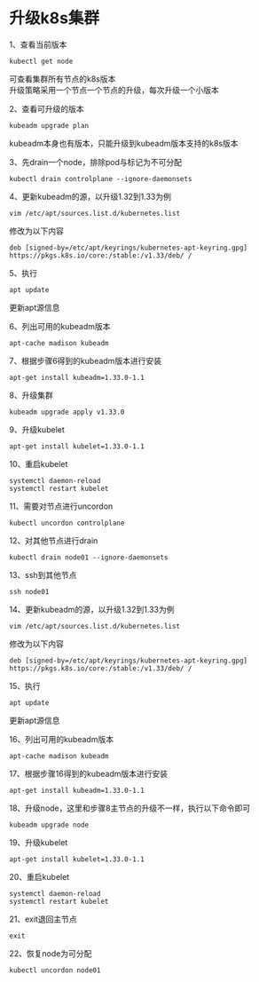 # 升级k8s集群

1、查看当前版本
```
kubectl get node 
```
可查看集群所有节点的k8s版本  
升级策略采用一个节点一个节点的升级，每次升级一个小版本

2、查看可升级的版本
```
kubeadm upgrade plan
```
kubeadm本身也有版本，只能升级到kubeadm版本支持的k8s版本

3、先drain一个node，排除pod与标记为不可分配
```
kubectl drain controlplane --ignore-daemonsets
```
4、更新kubeadm的源，以升级1.32到1.33为例
```
vim /etc/apt/sources.list.d/kubernetes.list
```
修改为以下内容
```
deb [signed-by=/etc/apt/keyrings/kubernetes-apt-keyring.gpg] https://pkgs.k8s.io/core:/stable:/v1.33/deb/ /
```
5、执行
```
apt update
```
更新apt源信息

6、列出可用的kubeadm版本
```
apt-cache madison kubeadm
```
7、根据步骤6得到的kubeadm版本进行安装
```
apt-get install kubeadm=1.33.0-1.1
```
8、升级集群
```
kubeadm upgrade apply v1.33.0
```
9、升级kubelet
```
apt-get install kubelet=1.33.0-1.1
```
10、重启kubelet
```
systemctl daemon-reload
systemctl restart kubelet
```
11、需要对节点进行uncordon
```
kubectl uncordon controlplane
```
12、对其他节点进行drain
```
kubectl drain node01 --ignore-daemonsets
```
13、ssh到其他节点
```
ssh node01
```
14、更新kubeadm的源，以升级1.32到1.33为例
```
vim /etc/apt/sources.list.d/kubernetes.list
```
修改为以下内容
```
deb [signed-by=/etc/apt/keyrings/kubernetes-apt-keyring.gpg] https://pkgs.k8s.io/core:/stable:/v1.33/deb/ /
```
15、执行
```
apt update
```
更新apt源信息

16、列出可用的kubeadm版本
```
apt-cache madison kubeadm
```
17、根据步骤16得到的kubeadm版本进行安装
```
apt-get install kubeadm=1.33.0-1.1
```
18、升级node，这里和步骤8主节点的升级不一样，执行以下命令即可
```
kubeadm upgrade node
```
19、升级kubelet
```
apt-get install kubelet=1.33.0-1.1
```
20、重启kubelet
```
systemctl daemon-reload
systemctl restart kubelet
```
21、exit退回主节点
```
exit
```
22、恢复node为可分配
```
kubectl uncordon node01
```
